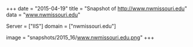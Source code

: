 
+++
date = "2015-04-19"
title = "Snapshot of http://www.nwmissouri.edu"
data = "www.nwmissouri.edu"

Server = ["IIS"]
domain = ["nwmissouri.edu"]

  image = "snapshots/2015_16/www.nwmissouri.edu.png"
+++
#
